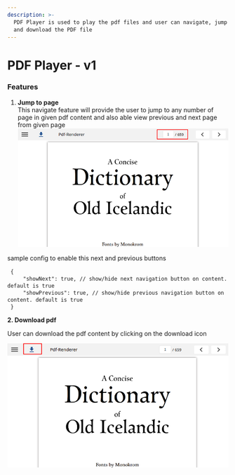 ```yaml
---
description: >-
  PDF Player is used to play the pdf files and user can navigate, jump to page
  and download the PDF file
---
```


# PDF Player - v1

### Features

1. **Jump to page** \
   This navigate feature will provide the user to jump to any number of page in given pdf content and also able view previous and next page from given page\
   ![](../../../../.gitbook/assets/jumptopage.png)

sample config to enable this next and previous buttons

```
 { 
     "showNext": true, // show/hide next navigation button on content. default is true
     "showPrevious": true, // show/hide previous navigation button on content. default is true
 }

```

**2. Download pdf**

User can download the pdf content by clicking on the download icon

![](../../../../.gitbook/assets/download.png)
